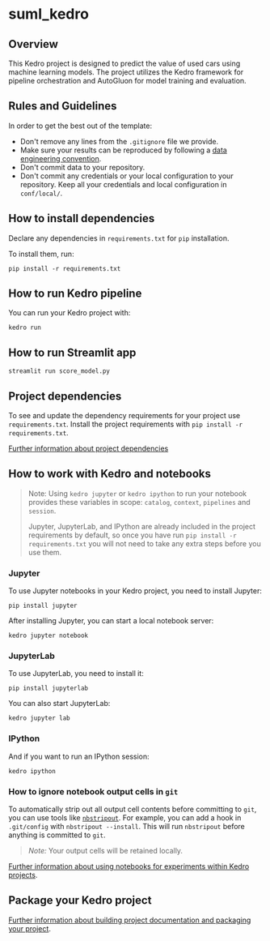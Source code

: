 # suml_kedro

## Overview

This Kedro project is designed to predict the value of used cars using machine learning models. The project utilizes the Kedro framework for pipeline orchestration and AutoGluon for model training and evaluation.

## Rules and Guidelines

In order to get the best out of the template:

* Don't remove any lines from the `.gitignore` file we provide.
* Make sure your results can be reproduced by following a [data engineering convention](https://docs.kedro.org/en/stable/faq/faq.html#what-is-data-engineering-convention).
* Don't commit data to your repository.
* Don't commit any credentials or your local configuration to your repository. Keep all your credentials and local configuration in `conf/local/`.


## How to install dependencies

Declare any dependencies in `requirements.txt` for `pip` installation.

To install them, run:

```
pip install -r requirements.txt
```

## How to run  Kedro pipeline

You can run your Kedro project with:

```
kedro run
```

## How to run Streamlit app

```
streamlit run score_model.py 
```


## Project dependencies

To see and update the dependency requirements for your project use `requirements.txt`. Install the project requirements with `pip install -r requirements.txt`.

[Further information about project dependencies](https://docs.kedro.org/en/stable/kedro_project_setup/dependencies.html#project-specific-dependencies)

## How to work with Kedro and notebooks

> Note: Using `kedro jupyter` or `kedro ipython` to run your notebook provides these variables in scope: `catalog`, `context`, `pipelines` and `session`.
>
> Jupyter, JupyterLab, and IPython are already included in the project requirements by default, so once you have run `pip install -r requirements.txt` you will not need to take any extra steps before you use them.

### Jupyter
To use Jupyter notebooks in your Kedro project, you need to install Jupyter:

```
pip install jupyter
```

After installing Jupyter, you can start a local notebook server:

```
kedro jupyter notebook
```

### JupyterLab
To use JupyterLab, you need to install it:

```
pip install jupyterlab
```

You can also start JupyterLab:

```
kedro jupyter lab
```

### IPython
And if you want to run an IPython session:

```
kedro ipython
```

### How to ignore notebook output cells in `git`
To automatically strip out all output cell contents before committing to `git`, you can use tools like [`nbstripout`](https://github.com/kynan/nbstripout). For example, you can add a hook in `.git/config` with `nbstripout --install`. This will run `nbstripout` before anything is committed to `git`.

> *Note:* Your output cells will be retained locally.

[Further information about using notebooks for experiments within Kedro projects](https://docs.kedro.org/en/develop/notebooks_and_ipython/kedro_and_notebooks.html).
## Package your Kedro project

[Further information about building project documentation and packaging your project](https://docs.kedro.org/en/stable/tutorial/package_a_project.html).
